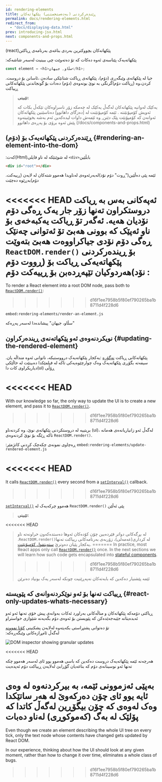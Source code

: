 ```yaml
---
id: rendering-elements
title: ڕێندەرکردنی (بەدەستخستنی) پێکهاتەکان
permalink: docs/rendering-elements.html
redirect_from:
  - "docs/displaying-data.html"
prev: introducing-jsx.html
next: components-and-props.html
---
```


(react)پێکهاتەکان بچووکترین بەردی بناغەی بەرنامەی ڕیاکتن 


:پێکهاتەیەک پێناسەی ئەوە دەکات کە تۆ دەتەوێت چی ببینیت لەسەر شاشەکە

```js
const element = <h1>سڵاو, جیهان</h1>;
```

.جیا لە پێکهاتەی وێبگەڕی (دۆم)، پێکهاتەی ڕیاکت شتانێکی سادەن ،ئاسانن بۆ دروست کردن،وە (ڕیاکت دۆم)گرنگی بە نوێ بونەوەی (دۆم) دەدات بۆ گونجاندنی پێکهاتەکانی ڕییاکت
>**تێبینی:**
>
>یەکێک لەوانیە پێکهاتەکان لەگەڵ یەکێک لە  چەمکە زۆر ناسراوەکان تێکەڵ بکات کە ئەویش کۆمپۆنێنتە . 
ئێمە کۆمپۆنێنت لە [دەزگای داهاتوو] دەناسێنین پێکهاتەکان ئەوانەن کە کۆمپۆنێت پێک دێنن, 
وە ئێمەش داوات لیدەکەین ئەم بەشە بخوێنیتەوە پێش ئەوە برۆی بۆ پەڕەی داهاتوو
 (/docs/components-and-props.html)
 
##   (ڕێندەرکردنی پێکهاتەیەک بۆ (دۆم  {#rendering-an-element-into-the-dom}

:کەت(Html)لە شوێنێکە لە ناو فایلی `<div>`بابڵێین 
```html
<div id="root"></div>
```

.ئێمە پێی دەڵێین("ڕوت" دۆم نۆد)لەبەرئەوەی لەناویدا هەموو شتەکان لە لایەن (ڕییەکت دۆم)بەڕێوە دەچێت


<<<<<<< HEAD
ئەپەکانی بەس بە ڕیاکت دروستکراون تەنها زۆر جار یەک ڕەگی دۆم نۆدیان هەیە.
ئەگەر تۆ ڕیاکت یەکبەخەی بۆ ناو ئەپێک کە بوونی هەبێ تۆ ئەتوانی چەنێک ڕەگی دۆم نۆدی جیاکراووەت هەبێ بتەوێت
`ReactDOM.render()` بۆ ڕیندەرکردنی پێکهاتەیەکی ڕیاکت بۆ (ڕووت دۆم نۆد)هەردوکیان تێپەڕدەبن بۆ ڕییەکت دۆم   :
=======
To render a React element into a root DOM node, pass both to [`ReactDOM.render()`](/docs/react-dom.html#render):
>>>>>>> d16f1ee7958b5f80ef790265ba1b8711d4f228d6

`embed:rendering-elements/render-an-element.js`

[](codepen://rendering-elements/render-an-element)

سڵاو، جیهان" پیشاندەدا لەسەر پەڕەکە"
## نویکردنەوەی ئەو پێکهاتەنەی ڕیندەرکراون {#updating-the-rendered-element}


.پێکهاتەکانی ڕیاکت [نەگۆرە](https://en.wikipedia.org/wiki/Immutable_object)
:یەکجار پێکهاتەیەک درووستبکە، ناتوانی ئەوە منداڵە یان سیفەتە بگۆڕی پێکهاتەیەک وەک چوارچێوەیەکی تاکە لە فیلمێکدا
 دەبینێت لە خاڵێکی دیاریکراوی کات دا(ui) ڕۆڵی 

<<<<<<< HEAD
=======
With our knowledge so far, the only way to update the UI is to create a new element, and pass it to [`ReactDOM.render()`](/docs/react-dom.html#render).
>>>>>>> d16f1ee7958b5f80ef790265ba1b8711d4f228d6


بریتییە لە دروستکردنی پێکهاتەی نوێ، وە کردنەناو (ui)لەگەڵ ئەو زانیاریانەەی هەمانە ، تاکە ڕێگە بۆ نوێ کردنەوەی 
`ReactDOM.render()`.

:ڕەچاوی نمونەی چکەچک کردنی کاتژمێر
`embed:rendering-elements/update-rendered-element.js`

[](codepen://rendering-elements/update-rendered-element)

<<<<<<< HEAD
=======
It calls [`ReactDOM.render()`](/docs/react-dom.html#render) every second from a [`setInterval()`](https://developer.mozilla.org/en-US/docs/Web/API/WindowTimers/setInterval) callback.
>>>>>>> d16f1ee7958b5f80ef790265ba1b8711d4f228d6

 [`setInterval()`](https://developer.mozilla.org/en-US/docs/Web/API/WindowTimers/setInterval) هەموو چرکەیەک لە `ReactDOM.render()` پێی ئەڵێن 
>**تێبینی:**
>
<<<<<<< HEAD
> لە بڕگەکانی دواتر فێردەبین چۆن کۆدەکان ئەوها دەستدەکەون خراونەتە ناو .`ReactDOM.render()`لە کرداری(عەمەلی)، زۆربەی بەرنامەکانی رییاکت تەنها یەکجار پێیان دەوترێ
[ستەیتفول کۆمپۆنێنت](/docs/state-and-lifecycle.html).
=======
>In practice, most React apps only call [`ReactDOM.render()`](/docs/react-dom.html#render) once. In the next sections we will learn how such code gets encapsulated into [stateful components](/docs/state-and-lifecycle.html).
>>>>>>> d16f1ee7958b5f80ef790265ba1b8711d4f228d6
>
>ئێمە پێشنیار دەکەین کە بابەتەکان نەپەڕێنیت چونکە لەسەر یەک بونیاد دەنرێن

## ڕییاکت تەنها بۆ ئەو نوێکردنەوانەی کە پێویستە {#react-only-updates-whats-necessary}


ڕیاکتی دۆمەکە پێکهاتەکان و مناڵەکانی بەراورد ئەکات بەوانەی پیش خۆی
تەنها ئەو ئەو ئەبدەیتانە جێبەجەێدەکن 
کە پێویستن بۆ ئەوەی دۆم بگەیەنە شێوازی خواستراو

تۆ دەتوانی پشتڕاستی بکەیتەوە لەلایەن پشکنینی [کۆتا نموونە](codepen://rendering-elements/update-rendered-element)   
:لەگەڵ ئامڕازەکانی وێبگەڕەکە

![DOM inspector showing granular updates](../images/docs/granular-dom-updates.gif)

<<<<<<< HEAD

هەرچەنە ئێمە پێکهاتەیەک دروست دەکەین کە باسی هەموو یوو ئای لەسەر هەموو چکە
تەنها ئەو نوسینانەی دۆم کە  بناغەیان گۆڕابێ لەلایەن ڕییاکت دۆم ئەپدەیت 


بەپێی ئەزموونی ئێمە، بە بیرکردنەوە لە وەی ئایە یوو ئای چۆن دەرکەوێ لە هەر ساتێکدا 
وەک لەوەی کە چۆن بیگۆڕین لەگەڵ کاتدا 
کە پۆلێک لە بەگ (کەموکوڕی) لەناو دەبات
=======
Even though we create an element describing the whole UI tree on every tick, only the text node whose contents have changed gets updated by React DOM.

In our experience, thinking about how the UI should look at any given moment, rather than how to change it over time, eliminates a whole class of bugs.
>>>>>>> d16f1ee7958b5f80ef790265ba1b8711d4f228d6
